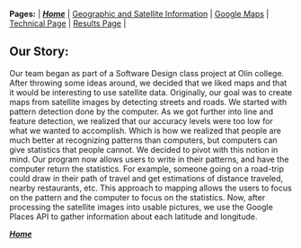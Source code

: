 **Pages:** | [***Home***](https://rickyroze.github.io/SoftDesFinalProject "Home") | [Geographic and Satellite Information](https://rickyroze.github.io/SoftDesFinalProject/GIS "GIS info page") | [Google Maps](https://rickyroze.github.io/SoftDesFinalProject/MapPage "Google Maps API page") | [Technical Page](https://rickyroze.github.io/SoftDesFinalProject/TechnicalPage "Technical Page") | [Results Page](https://rickyroze.github.io/SoftDesFinalProject/ResultsPage "Results Page") |
## Our Story:
Our team began as part of a Software Design class project at Olin college.  After throwing some ideas around, we decided that we liked maps and that it would be interesting to use satellite data.  Originally, our goal was to create maps from satellite images by detecting streets and roads. We started with pattern detection done by the computer. As we got further into line and feature detection, we realized that our accuracy levels were too low for what we wanted to accomplish. Which is how we realized that people are much better at recognizing patterns than computers, but computers can give statistics that people cannot. We decided to pivot with this notion in mind. Our program now allows users to write in their patterns, and have the computer return the statistics. For example, someone going on a road-trip could draw in their path of travel and get estimations of distance traveled, nearby restaurants, etc. This approach to mapping allows the users to focus on the pattern and the computer to focus on the statistics. Now, after processing the satellite images into usable pictures, we use the Google Places API to gather information about each latitude and longitude.

[***Home***](https://rickyroze.github.io/SoftDesFinalProject/)
